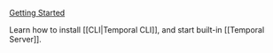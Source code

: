[Getting Started](https://learn.temporal.io/getting_started/php/dev_environment/)

Learn how to install [[CLI|Temporal CLI]], and start built-in [[Temporal Server]].